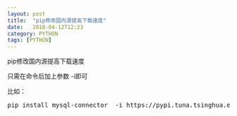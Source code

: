 ```yaml
---
layout: post
title:  "pip修改国内源提高下载速度"
date:   2018-04-12T12:23
category: PYTHON
tags: [PYTHON]
---
```


pip修改国内源提高下载速度

<p>只需在命令后加上参数 -i即可</p><p>比如：</p><pre class="brush:bash;toolbar:false">pip&nbsp;install&nbsp;mysql-connector&nbsp;&nbsp;-i&nbsp;https://pypi.tuna.tsinghua.edu.cn/simple/</pre><p><br/></p>